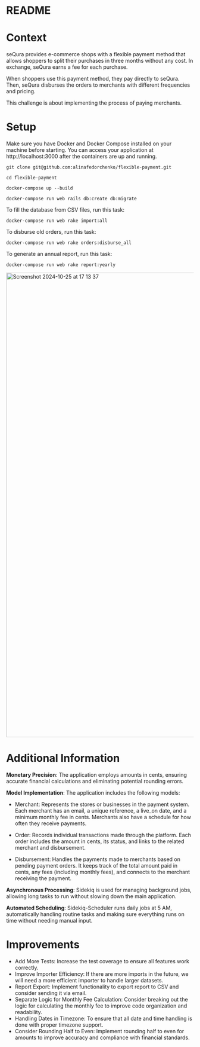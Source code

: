 # README

# Context

seQura provides e-commerce shops with a flexible payment method that allows shoppers to split their purchases in three months without any cost. In exchange, seQura earns a fee for each purchase.

When shoppers use this payment method, they pay directly to seQura. Then, seQura disburses the orders to merchants with different frequencies and pricing.

This challenge is about implementing the process of paying merchants.

# Setup

Make sure you have Docker and Docker Compose installed on your machine before starting.
You can access your application at http://localhost:3000 after the containers are up and running.

`git clone git@github.com:alinafedorchenko/flexible-payment.git`

`cd flexible-payment`

`docker-compose up --build`

`docker-compose run web rails db:create db:migrate`

To fill the database from CSV files, run this task:

`docker-compose run web rake import:all`

To disburse old orders, run this task:

`docker-compose run web rake orders:disburse_all`

To generate an annual report, run this task:

`docker-compose run web rake report:yearly`

<img width="1243" alt="Screenshot 2024-10-25 at 17 13 37" src="https://github.com/user-attachments/assets/5bfd0969-ce3d-457e-8d93-1d679b2c2660">


# Additional Information

**Monetary Precision**: The application employs amounts in cents, ensuring accurate financial calculations and eliminating potential rounding errors.

**Model Implementation**: The application includes the following models:

* Merchant: Represents the stores or businesses in the payment system. Each merchant has an email, a unique reference, a live_on date, and a minimum monthly fee in cents. Merchants also have a schedule for how often they receive payments.

* Order: Records individual transactions made through the platform. Each order includes the amount in cents, its status, and links to the related merchant and disbursement.

* Disbursement: Handles the payments made to merchants based on pending payment orders. It keeps track of the total amount paid in cents, any fees (including monthly fees), and connects to the merchant receiving the payment.

**Asynchronous Processing**: Sidekiq is used for managing background jobs, allowing long tasks to run without slowing down the main application.

**Automated Scheduling**: Sidekiq-Scheduler runs daily jobs at 5 AM, automatically handling routine tasks and making sure everything runs on time without needing manual input.

# Improvements

* Add More Tests: Increase the test coverage to ensure all features work correctly.
* Improve Importer Efficiency: If there are more imports in the future, we will need a more efficient importer to handle larger datasets.
* Report Export: Implement functionality to export report to CSV and consider sending it via email.
* Separate Logic for Monthly Fee Calculation: Consider breaking out the logic for calculating the monthly fee to improve code organization and readability.
* Handling Dates in Timezone: To ensure that all date and time handling is done with proper timezone support.
* Consider Rounding Half to Even: Implement rounding half to even for amounts to improve accuracy and compliance with financial standards.
